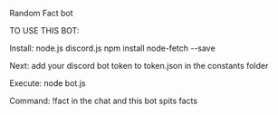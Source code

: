 Random Fact bot


TO USE THIS BOT:

Install: 
node.js
discord.js
npm install node-fetch --save

Next:
add your discord bot token to token.json in the constants folder

Execute:
node bot.js

Command:
!fact in the chat and this bot spits facts
